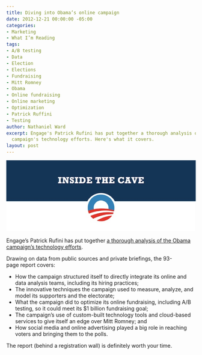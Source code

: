 ```yaml
---
title: Diving into Obama’s online campaign
date: 2012-12-21 00:00:00 -05:00
categories:
- Marketing
- What I’m Reading
tags:
- A/B testing
- Data
- Election
- Elections
- Fundraising
- Mitt Romney
- Obama
- Online fundraising
- Online marketing
- Optimization
- Patrick Ruffini
- Testing
author: Nathaniel Ward
excerpt: Engage's Patrick Rufini has put together a thorough analysis of the Obama
  campaign's technology efforts. Here's what it covers.
layout: post
---
```


![Inside the Cave](/images/2012-12-21-cave.jpg)

Engage’s Patrick Rufini has put together [a thorough analysis of the Obama campaign’s technology efforts][1].

Drawing on data from public sources and private briefings, the 93-page report covers:

  * How the campaign structured itself to directly integrate its online and data analysis teams, including its hiring practices;
  * The innovative techniques the campaign used to measure, analyze, and model its supporters and the electorate;
  * What the campaign did to optimize its online fundraising, including A/​B testing, so it could meet its $1 billion fundraising goal;
  * The campaign’s use of custom-built technology tools and cloud-based services to give itself an edge over Mitt Romney; and
  * How social media and online advertising played a big role in reaching voters and bringing them to the polls.

The report (behind a registration wall) is definitely worth your time.

 [1]: http://www.engagedc.com/inside-the-cave/